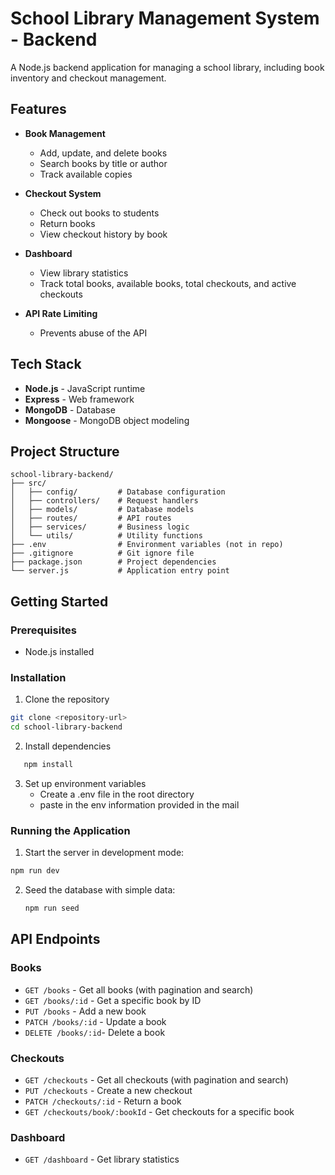 # School Library Management System - Backend

A Node.js backend application for managing a school library, including book inventory and checkout management.

## Features

- **Book Management**
  - Add, update, and delete books
  - Search books by title or author
  - Track available copies

- **Checkout System**
  - Check out books to students
  - Return books
  - View checkout history by book

- **Dashboard**
  - View library statistics
  - Track total books, available books, total checkouts, and active checkouts

- **API Rate Limiting**
  - Prevents abuse of the API

## Tech Stack

- **Node.js** - JavaScript runtime
- **Express** - Web framework
- **MongoDB** - Database
- **Mongoose** - MongoDB object modeling

## Project Structure
```plainText
school-library-backend/
├── src/
│   ├── config/         # Database configuration
│   ├── controllers/    # Request handlers
│   ├── models/         # Database models
│   ├── routes/         # API routes
│   ├── services/       # Business logic
│   └── utils/          # Utility functions
├── .env                # Environment variables (not in repo)
├── .gitignore          # Git ignore file
├── package.json        # Project dependencies
└── server.js           # Application entry point
```

## Getting Started

### Prerequisites

- Node.js installed

### Installation

1. Clone the repository
```bash
git clone <repository-url>
cd school-library-backend
```
2. Install dependencies
```bash
   npm install
   ```
3. Set up environment variables
   - Create a .env file in the root directory
   - paste in the env information provided in the mail
### Running the Application
1. Start the server in development mode:
```bash
npm run dev
```
2. Seed the database with simple data:
   ```bash
   npm run seed
   ```
## API Endpoints
### Books
- `GET /books` - Get all books (with pagination and search)
- `GET /books/:id` - Get a specific book by ID
- `PUT /books` - Add a new book
- `PATCH /books/:id` - Update a book
- `DELETE /books/:id`- Delete a book
### Checkouts
- `GET /checkouts` - Get all checkouts (with pagination and search)
- `PUT /checkouts` - Create a new checkout
- `PATCH /checkouts/:id` - Return a book
- `GET /checkouts/book/:bookId` - Get checkouts for a specific book
### Dashboard
- `GET /dashboard` - Get library statistics